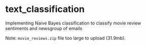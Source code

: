 # text_classification
Implementing Naive Bayes classification to classify movie review sentiments and newsgroup of emails

Note: `movie_reviews.zip` file too large to upload (31.9mb). 

